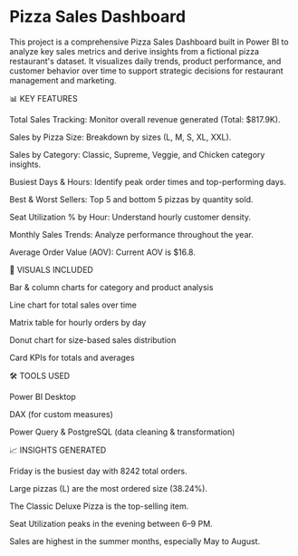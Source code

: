 # Pizza Sales Dashboard
This project is a comprehensive Pizza Sales Dashboard built in Power BI to analyze key sales metrics and derive insights from a fictional pizza restaurant's dataset. It visualizes daily trends, product performance, and customer behavior over time to support strategic decisions for restaurant management and marketing.

📊 KEY FEATURES

Total Sales Tracking: Monitor overall revenue generated (Total: $817.9K).

Sales by Pizza Size: Breakdown by sizes (L, M, S, XL, XXL).

Sales by Category: Classic, Supreme, Veggie, and Chicken category insights.

Busiest Days & Hours: Identify peak order times and top-performing days.

Best & Worst Sellers: Top 5 and bottom 5 pizzas by quantity sold.

Seat Utilization % by Hour: Understand hourly customer density.

Monthly Sales Trends: Analyze performance throughout the year.

Average Order Value (AOV): Current AOV is $16.8.

📌 VISUALS INCLUDED

Bar & column charts for category and product analysis

Line chart for total sales over time

Matrix table for hourly orders by day

Donut chart for size-based sales distribution

Card KPIs for totals and averages

🛠️ TOOLS USED

Power BI Desktop

DAX (for custom measures)

Power Query & PostgreSQL (data cleaning & transformation)

📈 INSIGHTS GENERATED

Friday is the busiest day with 8242 total orders.

Large pizzas (L) are the most ordered size (38.24%).

The Classic Deluxe Pizza is the top-selling item.

Seat Utilization peaks in the evening between 6–9 PM.

Sales are highest in the summer months, especially May to August.

